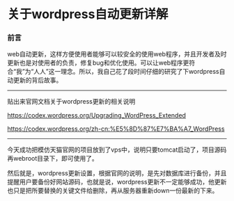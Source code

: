# 关于wordpress自动更新详解

### 前言

web自动更新，这样方便使用者能够可以较安全的使用web程序，并且开发者及时更新也是对使用者的负责，修复bug和优化使用。可以让web程序更符合“我”为“人人”这一理念。所以，我自己花了段时间仔细的研究了下wordpress自动更新的背后故事。

---

贴出来官网文档关于wordpress更新的相关说明

https://codex.wordpress.org/Upgrading_WordPress_Extended

https://codex.wordpress.org/zh-cn:%E5%8D%87%E7%BA%A7_WordPress

----

今天成功把模仿天猫官网的项目放到了vps中，说明只要tomcat启动了，项目源码再webroot目录下，即可使用了。

然后就是，wordpress更新设置，根据官网的说明，是先对数据库进行备份，并且提醒用户要备份好网站源码，也就是说，wordpress更新不一定能够成功，他更新也只是把所要替换的关键文件给删除，再从服务器重新down一份最新的下来。

